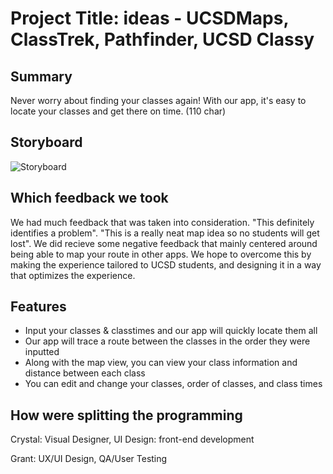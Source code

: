 # Project Title: ideas - UCSDMaps, ClassTrek, Pathfinder, UCSD Classy  

## Summary 
Never worry about finding your classes again! With our app, it's easy to locate your classes and get there on time. (110 char)

## Storyboard
![Storyboard](https://github.com/dssung/COGS121-NONAME/blob/master/Storyboard%20Images/proposalstoryboard.jpg)

## Which feedback we took
We had much feedback that was taken into consideration. "This definitely identifies a problem". "This is a really neat map idea so no students will get lost". We did recieve some negative feedback that mainly centered around being able to map your route in other apps. We hope to overcome this by making the experience tailored to UCSD students, and designing it in a way that optimizes the experience. 

## Features
- Input your classes & classtimes and our app will quickly locate them all
- Our app will trace a route between the classes in the order they were inputted
- Along with the map view, you can view your class information and distance between each class
- You can edit and change your classes, order of classes, and class times 

## How were splitting the programming
Crystal: Visual Designer, UI Design: front-end development

Grant: UX/UI Design, QA/User Testing
